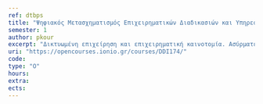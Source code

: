 ```yaml
---
ref: dtbps
title: "Ψηφιακός Μετασχηματισμός Επιχειρηματικών Διαδικασιών και Υπηρεσιών"
semester: 1
author: pkour
excerpt: "Δικτυωμένη επιχείρηση και επιχειρηματική καινοτομία. Ασύρματες και Κινητές Τεχνολογίες και αναδιοργάνωση επιχειρηματικών διαδικασιών. Ηλεκτρονικό Επιχειρείν και Ηλεκτρονική Διακυβέρνηση. Internet of Things & Ubiquitous Commerce. Μοντέλα ανάπτυξης καινοτόμων ψηφιακών εφαρμογών σε τεχνολογίες αιχμής (π.χ. fintechs, blockchain, κ.ο.κ.). Καινοτόμες μορφές ψηφιακού marketing. Μοντέλα αποδοχής ψηφιακών υπηρεσιών."
uri: "https://opencourses.ionio.gr/courses/DDI174/"
code:
type: "Ο"
hours: 
extra:
ects:
---
```

